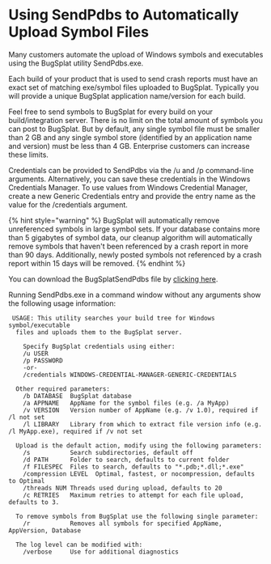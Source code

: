 # Using SendPdbs to Automatically Upload Symbol Files

Many customers automate the upload of Windows symbols and executables using the BugSplat utility SendPdbs.exe.

Each build of your product that is used to send crash reports must have an exact set of matching exe/symbol files uploaded to BugSplat. Typically you will provide a unique BugSplat application name/version for each build.

Feel free to send symbols to BugSplat for every build on your build/integration server. There is no limit on the total amount of symbols you can post to BugSplat. But by default, any single symbol file must be smaller than 2 GB and any single symbol store (identified by an application name and version) must be less than 4 GB. Enterprise customers can increase these limits.

Credentials can be provided to SendPdbs via the /u and /p command-line arguments. Alternatively, you can save these credentials in the Windows Credentials Manager. To use values from Windows Credential Manager, create a new Generic Credentials entry and provide the entry name as the value for the /credentials argument.

{% hint style="warning" %}
BugSplat will automatically remove unreferenced symbols in large symbol sets. If your database contains more than 5 gigabytes of symbol data, our cleanup algorithm will automatically remove symbols that haven't been referenced by a crash report in more than 90 days. Additionally, newly posted symbols not referenced by a crash report within 15 days will be removed.
{% endhint %}

You can download the BugSplatSendPdbs file by [clicking here](https://app.bugsplat.com/browse/download\_item.php?item=sendpdbs).

Running SendPdbs.exe in a command window without any arguments show the following usage information:&#x20;

```
 USAGE: This utility searches your build tree for Windows symbol/executable
  files and uploads them to the BugSplat server.

    Specify BugSplat credentials using either:
    /u USER
    /p PASSWORD
    -or-
    /credentials WINDOWS-CREDENTIAL-MANAGER-GENERIC-CREDENTIALS

  Other required parameters:
    /b DATABASE  BugSplat database
    /a APPNAME   AppName for the symbol files (e.g. /a MyApp)
    /v VERSION   Version number of AppName (e.g. /v 1.0), required if /l not set
    /l LIBRARY   Library from which to extract file version info (e.g. /l MyApp.exe), required if /v not set

  Upload is the default action, modify using the following parameters:
    /s           Search subdirectories, default off
    /d PATH      Folder to search, defaults to current folder
    /f FILESPEC  Files to search, defaults to "*.pdb;*.dll;*.exe"
    /compression LEVEL  Optimal, fastest, or nocompression, defaults to Optimal
    /threads NUM Threads used during upload, defaults to 20
    /c RETRIES   Maximum retries to attempt for each file upload, defaults to 3.

  To remove symbols from BugSplat use the following single parameter:
    /r           Removes all symbols for specified AppName, AppVersion, Database

  The log level can be modified with:
    /verbose     Use for additional diagnostics
```
